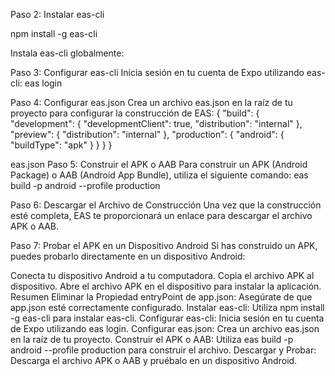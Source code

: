 
Paso 2: Instalar eas-cli

npm install -g eas-cli

Instala eas-cli globalmente:

Paso 3: Configurar eas-cli
Inicia sesión en tu cuenta de Expo utilizando eas-cli:
eas login

Paso 4: Configurar eas.json
Crea un archivo eas.json en la raíz de tu proyecto para configurar la construcción de EAS:
{
  "build": {
    "development": {
      "developmentClient": true,
      "distribution": "internal"
    },
    "preview": {
      "distribution": "internal"
    },
    "production": {
      "android": {
        "buildType": "apk"
      }
    }
  }
}

eas.json
Paso 5: Construir el APK o AAB
Para construir un APK (Android Package) o AAB (Android App Bundle), utiliza el siguiente comando:
eas build -p android --profile production

Paso 6: Descargar el Archivo de Construcción
Una vez que la construcción esté completa, EAS te proporcionará un enlace para descargar el archivo APK o AAB.

Paso 7: Probar el APK en un Dispositivo Android
Si has construido un APK, puedes probarlo directamente en un dispositivo Android:

Conecta tu dispositivo Android a tu computadora.
Copia el archivo APK al dispositivo.
Abre el archivo APK en el dispositivo para instalar la aplicación.
Resumen
Eliminar la Propiedad entryPoint de app.json: Asegúrate de que app.json esté correctamente configurado.
Instalar eas-cli: Utiliza npm install -g eas-cli para instalar eas-cli.
Configurar eas-cli: Inicia sesión en tu cuenta de Expo utilizando eas login.
Configurar eas.json: Crea un archivo eas.json en la raíz de tu proyecto.
Construir el APK o AAB: Utiliza eas build -p android --profile production para construir el archivo.
Descargar y Probar: Descarga el archivo APK o AAB y pruébalo en un dispositivo Android.